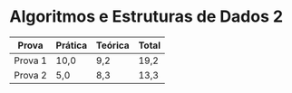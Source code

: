 # Algoritmos e Estruturas de Dados 2

| Prova   | Prática | Teórica | Total |
|---------|---------|---------|-------|
| Prova 1 | 10,0    | 9,2     | 19,2  |
| Prova 2 | 5,0     | 8,3     | 13,3  |
